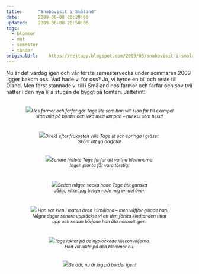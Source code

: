 ```yaml
---
title:		"Snabbvisit i Småland"
date:		2009-06-08 20:28:00
updated:	2009-06-08 20:50:06
tags: 
  - blommor
  - mat
  - semester
  - tänder	
originalUrl:	https://nejtupp.blogspot.com/2009/06/snabbvisit-i-smaland.html
---
```


Nu är det vardag igen och vår första semestervecka under sommaren 2009 ligger bakom oss. Vad hade vi för oss? Jo, vi hyrde en bil och reste till Öland. Men först stannade vi till i Småland hos farmor och farfar och sov två nätter i den nya lilla stugan de byggt på tomten. Jättefint!<br><br><div style="text-align: center;"><img src="../../../../img/_MG_4636_1024pix.jpg"><span style="font-size:85%;"><span style="font-style: italic;">Hos farmor och farfar gör Tage lite som han vill. Han får till exempel<br>sitta mitt på bordet och leka med lampan – hur kul som helst!</span></span><br></div><br><br><div style="text-align: center;"><img src="../../../../img/_MG_4644_1024pix.jpg"><span style="font-size:85%;"><span style="font-style: italic;">Direkt efter frukosten ville Tage ut och springa i gräset.<br>Skönt att gå barfota!<br><br><br></span></span></div><div style="text-align: center;"><img src="../../../../img/_MG_4657_1024pix.jpg"><span style="font-size:85%;"><span style="font-style: italic;">Senare hjälpte Tage farfar att vattna blommorna.</span></span><br><div style="text-align: center;"><span style="font-size:85%;"><span style="font-style: italic;">Ingen planta får vara törstig!</span></span><br><br><br></div></div><div style="text-align: center;"><img src="../../../../img/_MG_4730_1024pix.jpg"><span style="font-size:85%;"><span style="font-style: italic;">Sedan någon vecka hade Tage ätit ganska<br>dåligt, vilket jag bekymrade </span></span><span style="font-size:85%;"><span style="font-style: italic;">mig en del över.</span></span><br></div><br><br><div style="text-align: center;"><img src="../../../../img/_MG_4683_1024pix.jpg"><span style="font-size:85%;"><span style="font-style: italic;"> Han var klen i maten även i Småland – men våfflor gillade han!<br>Några dagar senare upptäckte vi att den första kindtanden tittat<br>upp och sedan började han äta normalt igen.<br></span></span><br></div><br><div style="text-align: center;"><img src="../../../../img/_MG_4693_1024pix.jpg"><span style="font-size:85%;"><span style="font-style: italic;">Tage luktar på de nyplockade liljekonvaljerna.<br>Han vill lukta på alla blommor nu.<br><br><br></span></span></div><div style="text-align: center;"><img src="../../../../img/_MG_4701_1024pix.jpg"><span style="font-size:85%;"><span style="font-style: italic;">Se där, nu är jag på bordet igen!</span><br></span></div>
<!-- no comments on this post -->